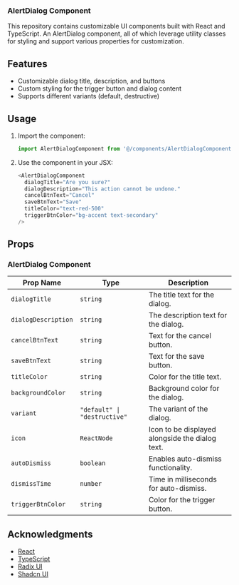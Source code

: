 ### AlertDialog Component
This repository contains customizable UI components built with React and TypeScript. An AlertDialog component, all of which leverage utility classes for styling and support various properties for customization.

## Features

- Customizable dialog title, description, and buttons
- Custom styling for the trigger button and dialog content
- Supports different variants (default, destructive)

## Usage

1. Import the component:

    ```typescript
    import AlertDialogComponent from '@/components/AlertDialogComponent';
    ```

2. Use the component in your JSX:

    ```typescript
    <AlertDialogComponent
      dialogTitle="Are you sure?"
      dialogDescription="This action cannot be undone."
      cancelBtnText="Cancel"
      saveBtnText="Save"
      titleColor="text-red-500"
      triggerBtnColor="bg-accent text-secondary"
    />
    ```

## Props

### AlertDialog Component

| Prop Name           | Type             | Description                                          |
| ------------------- | ---------------- | ---------------------------------------------------- |
| `dialogTitle`       | `string`         | The title text for the dialog.                       |
| `dialogDescription` | `string`         | The description text for the dialog.                 |
| `cancelBtnText`     | `string`         | Text for the cancel button.                          |
| `saveBtnText`       | `string`         | Text for the save button.                            |
| `titleColor`        | `string`         | Color for the title text.                            |
| `backgroundColor`   | `string`         | Background color for the dialog.                     |
| `variant`           | `"default" \| "destructive"` | The variant of the dialog.               |
| `icon`              | `ReactNode`      | Icon to be displayed alongside the dialog text.      |
| `autoDismiss`       | `boolean`        | Enables auto-dismiss functionality.                  |
| `dismissTime`       | `number`         | Time in milliseconds for auto-dismiss.               |
| `triggerBtnColor`   | `string`         | Color for the trigger button.                        |


## Acknowledgments

- [React](https://reactjs.org/)
- [TypeScript](https://www.typescriptlang.org/)
- [Radix UI](https://www.radix-ui.com/)
- [Shadcn UI](https://ui.shadcn.com/docs/components/alert-dialog)